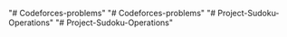"# Codeforces-problems" 
"# Codeforces-problems" 
"# Project-Sudoku-Operations" 
"# Project-Sudoku-Operations" 
